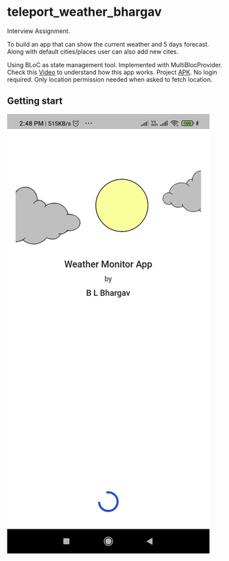# teleport_weather_bhargav

Interview Assignment.

To build an app that can show the current weather and 5 days forecast. Along with default cities/places user can also add new cites.

Using BLoC as state management tool. Implemented with MultiBlocProvider.
Check this [Video](https://drive.google.com/file/d/1VnWhlmatXPgKb8is4ClfE-QHe2JA8ekp/view?usp=sharing) to understand how this app works.
Project [APK](https://drive.google.com/file/d/1M7j0oUuHbLMyilHUYZpgouGb1Z1lbUCw/view?usp=sharing). No login required. Only location permission needed when asked to fetch location.
## Getting start
![Splash_screen](/screenshots/Splash.jpg)
